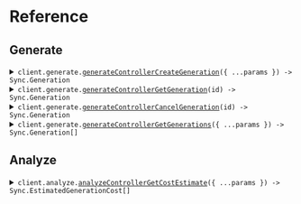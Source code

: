 # Reference

## Generate

<details><summary><code>client.generate.<a href="/src/api/resources/generate/client/Client.ts">generateControllerCreateGeneration</a>({ ...params }) -> Sync.Generation</code></summary>
<dl>
<dd>

#### 🔌 Usage

<dl>
<dd>

<dl>
<dd>

```typescript
await client.generate.generateControllerCreateGeneration({
    model: "lipsync-2",
    input: [
        {
            type: "video",
            url: "https://synchlabs-public.s3.us-west-2.amazonaws.com/david_demo_shortvid-03a10044-7741-4cfc-816a-5bccd392d1ee.mp4",
        },
        {
            type: "audio",
            url: "https://synchlabs-public.s3.us-west-2.amazonaws.com/david_demo_shortaud-27623a4f-edab-4c6a-8383-871b18961a4a.wav",
        },
    ],
});
```

</dd>
</dl>
</dd>
</dl>

#### ⚙️ Parameters

<dl>
<dd>

<dl>
<dd>

**request:** `Sync.CreateGenerationDto`

</dd>
</dl>

<dl>
<dd>

**requestOptions:** `Generate.RequestOptions`

</dd>
</dl>
</dd>
</dl>

</dd>
</dl>
</details>

<details><summary><code>client.generate.<a href="/src/api/resources/generate/client/Client.ts">generateControllerGetGeneration</a>(id) -> Sync.Generation</code></summary>
<dl>
<dd>

#### 🔌 Usage

<dl>
<dd>

<dl>
<dd>

```typescript
await client.generate.generateControllerGetGeneration("id");
```

</dd>
</dl>
</dd>
</dl>

#### ⚙️ Parameters

<dl>
<dd>

<dl>
<dd>

**id:** `string` — Job ID

</dd>
</dl>

<dl>
<dd>

**requestOptions:** `Generate.RequestOptions`

</dd>
</dl>
</dd>
</dl>

</dd>
</dl>
</details>

<details><summary><code>client.generate.<a href="/src/api/resources/generate/client/Client.ts">generateControllerCancelGeneration</a>(id) -> Sync.Generation</code></summary>
<dl>
<dd>

#### 🔌 Usage

<dl>
<dd>

<dl>
<dd>

```typescript
await client.generate.generateControllerCancelGeneration("id");
```

</dd>
</dl>
</dd>
</dl>

#### ⚙️ Parameters

<dl>
<dd>

<dl>
<dd>

**id:** `string` — Job ID to cancel

</dd>
</dl>

<dl>
<dd>

**requestOptions:** `Generate.RequestOptions`

</dd>
</dl>
</dd>
</dl>

</dd>
</dl>
</details>

<details><summary><code>client.generate.<a href="/src/api/resources/generate/client/Client.ts">generateControllerGetGenerations</a>({ ...params }) -> Sync.Generation[]</code></summary>
<dl>
<dd>

#### 🔌 Usage

<dl>
<dd>

<dl>
<dd>

```typescript
await client.generate.generateControllerGetGenerations();
```

</dd>
</dl>
</dd>
</dl>

#### ⚙️ Parameters

<dl>
<dd>

<dl>
<dd>

**request:** `Sync.GenerateControllerGetGenerationsRequest`

</dd>
</dl>

<dl>
<dd>

**requestOptions:** `Generate.RequestOptions`

</dd>
</dl>
</dd>
</dl>

</dd>
</dl>
</details>

## Analyze

<details><summary><code>client.analyze.<a href="/src/api/resources/analyze/client/Client.ts">analyzeControllerGetCostEstimate</a>({ ...params }) -> Sync.EstimatedGenerationCost[]</code></summary>
<dl>
<dd>

#### 🔌 Usage

<dl>
<dd>

<dl>
<dd>

```typescript
await client.analyze.analyzeControllerGetCostEstimate({
    model: "lipsync-2",
    input: [
        {
            type: "video",
            url: "https://synchlabs-public.s3.us-west-2.amazonaws.com/david_demo_shortvid-03a10044-7741-4cfc-816a-5bccd392d1ee.mp4",
        },
        {
            type: "audio",
            url: "https://synchlabs-public.s3.us-west-2.amazonaws.com/david_demo_shortaud-27623a4f-edab-4c6a-8383-871b18961a4a.wav",
        },
    ],
});
```

</dd>
</dl>
</dd>
</dl>

#### ⚙️ Parameters

<dl>
<dd>

<dl>
<dd>

**request:** `Sync.CreateGenerationDto`

</dd>
</dl>

<dl>
<dd>

**requestOptions:** `Analyze.RequestOptions`

</dd>
</dl>
</dd>
</dl>

</dd>
</dl>
</details>

